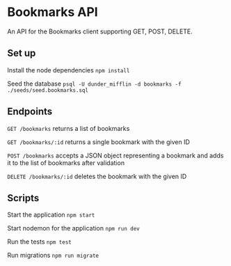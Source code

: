 # Bookmarks API

An API for the Bookmarks client supporting GET, POST, DELETE.

## Set up

Install the node dependencies `npm install`

Seed the database `psql -U dunder_mifflin -d bookmarks -f ./seeds/seed.bookmarks.sql`

## Endpoints

`GET /bookmarks` returns a list of bookmarks

`GET /bookmarks/:id` returns a single bookmark with the given ID

`POST /bookmarks` accepts a JSON object representing a bookmark and adds it to the list of bookmarks after validation

`DELETE /bookmarks/:id` deletes the bookmark with the given ID

## Scripts

Start the application `npm start`

Start nodemon for the application `npm run dev`

Run the tests `npm test`

Run migrations `npm run migrate`
